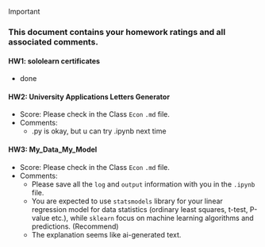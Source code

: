 > [!IMPORTANT]
>
> ### **This document contains your homework ratings and all associated comments.**



#### HW1: sololearn certificates

- done


#### HW2: University Applications Letters Generator
- Score: Please check in the Class `Econ` `.md` file.
- Comments:
  - .py is okay, but u can try .ipynb next time


#### HW3: My_Data_My_Model

- Score: Please check in the Class `Econ` `.md` file.
- Comments:
  - Please save all the `log` and `output` information with you in the `.ipynb` file.
  - You are expected to use `statsmodels` library for your linear regression model for data statistics (ordinary least squares, t-test, P-value etc.), while `sklearn` focus on machine learning algorithms and predictions. (Recommend)
  - The explanation seems like ai-generated text.